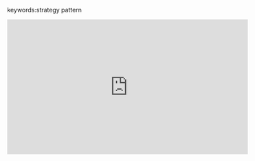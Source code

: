 ﻿keywords:strategy pattern


<iframe width="560" height="315" src="https://www.youtube.com/embed/UoGsJ19yUcw" frameborder="0" allowfullscreen></iframe>
